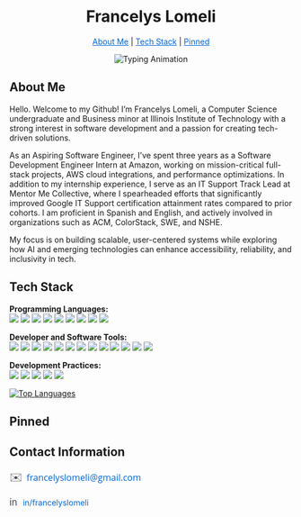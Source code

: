 <!-- HEADER -->
<h1 align="center">Francelys Lomeli </h1>
<p align="center">
  <a href="#about-me" style="color:#0366D6;" title="About Me">About Me</a> |
  <a href="#tech-stack" style="color:#0366D6;"title="Tech Stack">Tech Stack</a> |
  <a href="#pinned" style="color:#0366D6;"title="Pinned">Pinned</a> 
</p>



<!-- ANIMATED BANNER -->
<p align="center">
  <img src="https://readme-typing-svg.herokuapp.com?font=Open+Sans&size=30&pause=1000&color=0366D6&center=true&vCenter=true&width=650&lines=Welcome+to+my+GitHub!;CS+Undergraduate+%7C+Business+Minor;Aspiring+Software+Engineer;Building+tech-driven+solutions" alt="Typing Animation" />
</p>


<!-- ABOUT ME -->
## About Me
<p>
Hello. Welcome to my Github! I’m Francelys Lomeli, a Computer Science undergraduate and Business minor at Illinois Institute of Technology with a strong interest in software development and a passion for creating tech-driven solutions. 
</p>
<p>
As an Aspiring Software Engineer, I’ve spent three years as a Software Development Engineer Intern at Amazon, working on mission-critical full-stack projects, AWS cloud integrations, and performance optimizations. In addition to my internship experience, I serve as an IT Support Track Lead at Mentor Me Collective, where I spearheaded efforts that significantly improved Google IT Support certification attainment rates compared to prior cohorts. I am proficient in Spanish and English, and actively involved in organizations such as ACM, ColorStack, SWE, and NSHE.
</p>
<p> My focus is on building scalable, user-centered systems while exploring how AI and emerging technologies can enhance accessibility, reliability, and inclusivity in tech.
</p>

<!-- TECH STACK -->
## Tech Stack
<p> 
  <strong>Programming Languages:</strong><br> 
  <img src="https://img.shields.io/badge/C%23-239120?style=for-the-badge&logo=c-sharp&logoColor=white" />
  <img src="https://img.shields.io/badge/C++-00599C?style=for-the-badge&logo=cplusplus&logoColor=white"/> 
  <img src="https://img.shields.io/badge/Java-ED8B00?style=for-the-badge&logo=openjdk&logoColor=white"/> 
  <img src="https://img.shields.io/badge/JavaScript-F7DF1E?style=for-the-badge&logo=javascript&logoColor=black"/> 
  <img src="https://img.shields.io/badge/Kotlin-0095D5?style=for-the-badge&logo=kotlin&logoColor=white" />
  <img src="https://img.shields.io/badge/Python-3776AB?style=for-the-badge&logo=python&logoColor=white"/> 
  <img src="https://img.shields.io/badge/SQL-4479A1?style=for-the-badge&logo=postgresql&logoColor=white"/> 
  <img src="https://img.shields.io/badge/Swift-F05138?style=for-the-badge&logo=swift&logoColor=white" />
  <img src="https://img.shields.io/badge/TypeScript-3178C6?style=for-the-badge&logo=typescript&logoColor=white" />
</p> 

<p> 
  <strong>Developer and Software Tools:</strong><br> 
<img src="https://img.shields.io/badge/AWS-232F3E?style=for-the-badge&logo=amazon-aws&logoColor=white"/> 
<img src="https://img.shields.io/badge/CDK-FF9900?style=for-the-badge&logo=aws&logoColor=white"/> 
<img src="https://img.shields.io/badge/Docker-2496ED?style=for-the-badge&logo=docker&logoColor=white"/> 
<img src="https://img.shields.io/badge/DynamoDB-4053D6?style=for-the-badge&logo=amazondynamodb&logoColor=white"/> 
<img src="https://img.shields.io/badge/Eclipse-2C2255?style=for-the-badge&logo=eclipseide&logoColor=white" />
<img src="https://img.shields.io/badge/Git-F05033?style=for-the-badge&logo=git&logoColor=white"/> 
<img src="https://img.shields.io/badge/GitHub-181717?style=for-the-badge&logo=github&logoColor=white"/> 
<img src="https://img.shields.io/badge/IntelliJ%20IDEA-000000?style=for-the-badge&logo=intellijidea&logoColor=white"/> 
<img src="https://img.shields.io/badge/Mockito-4B32C3?style=for-the-badge&logo=mockito&logoColor=white" />
<img src="https://img.shields.io/badge/Node.js-339933?style=for-the-badge&logo=node.js&logoColor=white"/> 
<img src="https://img.shields.io/badge/React-61DAFB?style=for-the-badge&logo=react&logoColor=black"/> 
<img src="https://img.shields.io/badge/Visual%20Studio%20Code-007ACC?style=for-the-badge&logo=visual-studio-code&logoColor=white" />
<img src="https://img.shields.io/badge/Vite-646CFF?style=for-the-badge&logo=vite&logoColor=white"/> 
</p> 

<p> 
  <strong>Development Practices:</strong><br> 
  <img src="https://img.shields.io/badge/Agile%20%26%20Scrum-0052CC?style=for-the-badge&logo=jira&logoColor=white"/> 
  <img src="https://img.shields.io/badge/Unit%20Testing-25A162?style=for-the-badge&logo=jest&logoColor=white"/> 
  <img src="https://img.shields.io/badge/Database%20Design-FF6F00?style=for-the-badge&logo=sqlite&logoColor=white"/> 
  <img src="https://img.shields.io/badge/Wireless%20Networking-00629B?style=for-the-badge&logo=cisco&logoColor=white"/> 
  <img src="https://img.shields.io/badge/Version%20Control-F05033?style=for-the-badge&logo=git&logoColor=white"/> 
</p>

[![Top Languages](https://github-readme-stats.vercel.app/api/top-langs/?username=francelysl)](https://github.com/francelysl/github-readme-stats&layout=compact)

<!-- PINNED PROJECTS -->
## Pinned
<p align="center">

</p>

<!-- CONTACT INFORMATION -->
## Contact Information
<p style="font-family:'Open Sans', sans-serif; font-size: 1rem; color:#151515;">
  <span style="color:#4A4A4A; font-size: 1.2em;">✉️</span> 
  <a href="mailto:your.francelyslomeli@gmail.com" style="color:#0366D6; text-decoration:none; margin-left: 4px;">francelyslomeli@gmail.com</a><br/>
  
  <span style="color:#4A4A4A; font-size: 1.2em;">in</span> 
  <a href="https://www.linkedin.com/in/francelyslomeli/" target="_blank" style="color:#0366D6; text-decoration:none; margin-left: 6px;">in/francelyslomeli</a>
</p>
